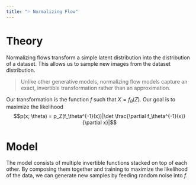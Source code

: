 ```yaml
---
title: "💦 Normalizing Flow"
---
```

# Theory
Normalizing flows transform a simple latent distribution into the distribution of a dataset. This allows us to sample new images from the dataset distribution.

> Unlike other generative models, normalizing flow models capture an exact, invertible transformation rather than an approximation.

Our transformation is the function $f$ such that $X = f_\theta(Z)$. Our goal is to maximize the likelihood $$p(x; \theta) = p_Z(f_\theta^{-1}(x))|\det \frac{\partial f_\theta^{-1}(x)}{\partial x}|$$

# Model
The model consists of multiple invertible functions stacked on top of each other. By composing them together and training to maximize the likelihood of the data, we can generate new samples by feeding random noise into $f$.